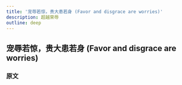 ```yaml
---
title: '宠辱若惊，贵大患若身 (Favor and disgrace are worries)'
description: 超越荣辱
outline: deep
---
```


## 宠辱若惊，贵大患若身 (Favor and disgrace are worries)

### 原文

